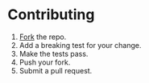 # Contributing

1. [Fork][1] the repo.
2. Add a breaking test for your change.
3. Make the tests pass.
4. Push your fork.
5. Submit a pull request.

[1]: https://github.com/tfausak/threase/fork
